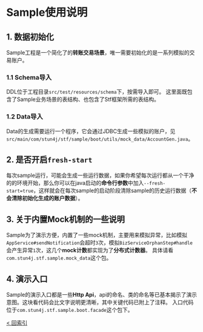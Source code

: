 # Sample使用说明
## 1. 数据初始化
Sample工程是一个简化了的**转账交易场景**，唯一需要初始化的是一系列模拟的交易账户。
### 1.1 Schema导入
DDL位于工程目录`src/test/resources/schema`下，按需导入即可。
这里面既包含了Sample业务场景的表结构、也包含了Stf框架所需的表结构。
### 1.2 Data导入
Data的生成需要运行一个程序，它会通过JDBC生成一些模拟的账户，见`src/main/com/stun4j/stf/sample/boot/utils/mock_data/AccountGen.java`。
## 2. 是否开启`fresh-start`
每次sample运行，可能会生成一些运行数据，如果你希望每次运行都从一个干净的的环境开始，那么你可以在java启动的**命令行参数**中加入`--fresh-start=true`，这样就会在每次sample的启动阶段清除sample的历史运行数据（**不会清除初始化生成的账户数据**）。
## 3. 关于**内置Mock机制**的一些说明
Sample为了演示方便，内置了一些mock机制，主要用来模拟异常，比如模拟`AppService#sendNotification`会超时`3`次，模拟`BizServiceOrphanStep#handle`会产生异常`1`次，这几个**mock计数**都实现为了**分布式计数器**。
具体请看`com.stun4j.stf.sample.mock_data`这个包。
## 4. 演示入口
Sample的演示入口都是一些**Http Api**，api的命名、类的命名等已基本揭示了演示意图。这块看代码会比文字说明更清晰，其中关键代码已附上了注释。
入口代码位于`com.stun4j.stf.sample.boot.facade`这个包下。

[< 回索引](../../README.md)
